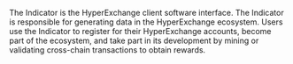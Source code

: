 The Indicator is the HyperExchange client software interface. The Indicator is responsible for generating data in the HyperExchange ecosystem. Users use the Indicator to register for their HyperExchange accounts, become part of the ecosystem, and take part in its development by mining or validating cross-chain transactions to obtain rewards.